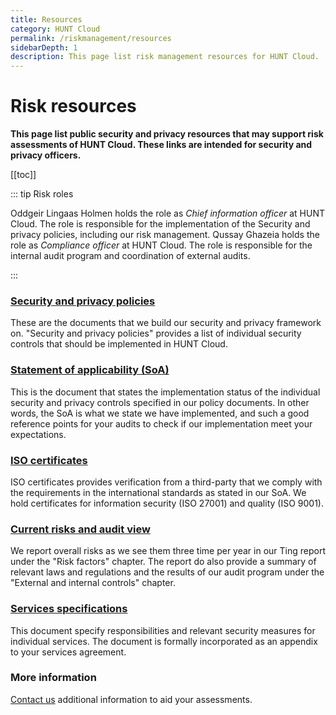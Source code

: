 ```yaml
---
title: Resources
category: HUNT Cloud
permalink: /riskmanagement/resources
sidebarDepth: 1
description: This page list risk management resources for HUNT Cloud.
---
```


# Risk resources

**This page list public security and privacy resources that may support risk assessments of HUNT Cloud. These links are intended for security and privacy officers.**

[[toc]]

::: tip Risk roles

Oddgeir Lingaas Holmen holds the role as *Chief information officer* at HUNT Cloud. The role is responsible for the implementation of the Security and privacy policies, including our risk management. Qussay Ghazeia holds the role as *Compliance officer* at HUNT Cloud. The role is responsible for the internal audit program and coordination of external audits.

:::

### [Security and privacy policies](/policies)

These are the documents that we build our security and privacy framework on. "Security and privacy policies" provides a list of individual security controls that should be implemented in HUNT Cloud.


### [Statement of applicability (SoA)](/certificates/)

This is the document that states the implementation status of the individual security and privacy controls specified in our policy documents. In other words, the SoA is what we state we have implemented, and such a good reference points for your audits to check if our implementation meet your expectations. 


### [ISO certificates](/certificates/)

ISO certificates provides verification from a third-party that we comply with the requirements in the international standards as stated in our SoA. We hold certificates for information security (ISO 27001) and quality (ISO 9001).

### [Current risks and audit view](/tingweek/#reports)

We report overall risks as we see them three time per year in our Ting report under the "Risk factors" chapter. The report do also provide a summary of relevant laws and regulations and the results of our audit program under the "External and internal controls" chapter. 

### [Services specifications](/services/specifications/)

This document specify responsibilities and relevant security measures for individual services. The document is formally incorporated as an appendix to your services agreement.

### More information

[Contact us](/contact) additional information to aid your assessments.

